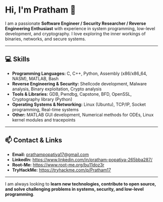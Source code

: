 # Hi, I'm Pratham 👋

I am a passionate **Software Engineer / Security Researcher / Reverse Engineering Enthusiast** with experience in system programming, low-level development, and cryptography. I love exploring the inner workings of binaries, networks, and secure systems.  

---

## 💻 Skills

- **Programming Languages:** C, C++, Python, Assembly (x86/x86_64, NASM), MATLAB, Bash
- **Reverse Engineering & Security:** Shellcode development, Malware analysis, Binary exploitation, Crypto analysis
- **Tools & Libraries:** GDB, Pwndbg, Capstone, BFD, OpenSSL, Cryptography library (Python)
- **Operating Systems & Networking:** Linux (Ubuntu), TCP/IP, Socket programming, Real-time systems
- **Other:** MATLAB GUI development, Numerical methods for ODEs, Linux kernel modules and tracepoints

---

## 📫 Contact & Links

- **Email:** prathampopatiya17@gmail.com  
- **LinkedIn:** https://www.linkedin.com/in/pratham-popatiya-265bba287/
- **Root-Me:** https://www.root-me.org/bu11doz3r
- **TryHackMe:** https://tryhackme.com/p/Pratham17
---

I am always looking to **learn new technologies, contribute to open source, and solve challenging problems in systems, security, and low-level programming**.  

